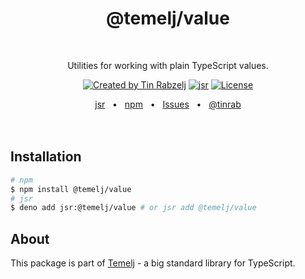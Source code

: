 <p align="center">
  <h1 align="center" style="text-decoration:none;">@temelj/value</h1>
  <br/>
  <p align="center">
    Utilities for working with plain TypeScript values.
  </p>
</p>

<p align="center">
  <a href="https://twitter.com/tinrab" rel="nofollow"><img src="https://img.shields.io/badge/created%20by-@tinrab-1d9bf0.svg" alt="Created by Tin Rabzelj"></a>
  <a href="https://jsr.io/@temelj/value" rel="nofollow"><img src="https://jsr.io/badges/@temelj/value" alt="jsr"></a>
  <a href="https://opensource.org/licenses/MIT" rel="nofollow"><img src="https://img.shields.io/github/license/flinect/temelj" alt="License"></a>
</p>

<div align="center">
  <a href="https://jsr.io/@temelj/value">jsr</a>
  <span>&nbsp;&nbsp;•&nbsp;&nbsp;</span>
  <a href="https://www.npmjs.com/package/@temelj/value">npm</a>
  <span>&nbsp;&nbsp;•&nbsp;&nbsp;</span>
  <a href="https://github.com/flinect/temelj/issues/new">Issues</a>
  <span>&nbsp;&nbsp;•&nbsp;&nbsp;</span>
  <a href="https://twitter.com/tinrab">@tinrab</a>
  <br />
</div>

<br/>
<br/>

## Installation

```sh
# npm
$ npm install @temelj/value
# jsr
$ deno add jsr:@temelj/value # or jsr add @temelj/value
```

## About

This package is part of [Temelj](https://github.com/flinect/temelj) - a big
standard library for TypeScript.
